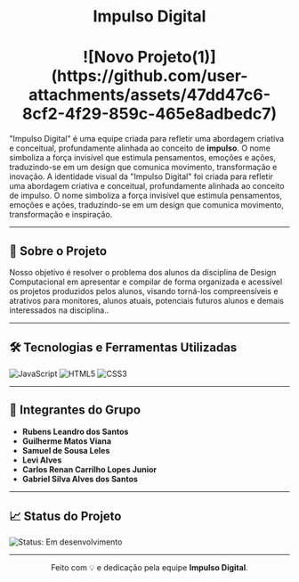 <h1 align="center">Impulso Digital</h1>
<h1 align="center">![Novo Projeto(1)](https://github.com/user-attachments/assets/47dd47c6-8cf2-4f29-859c-465e8adbedc7)
</h1>


<p>"Impulso Digital" é uma equipe criada para refletir uma abordagem criativa e conceitual, profundamente alinhada ao conceito de <b>impulso</b>. O nome simboliza a força invisível que estimula pensamentos, emoções e ações, traduzindo-se em um design que comunica movimento, transformação e inovação.
A identidade visual da "Impulso Digital" foi criada para refletir uma abordagem criativa e conceitual, profundamente alinhada ao conceito de impulso. O nome simboliza a força invisível que estimula pensamentos, emoções e ações, traduzindo-se em um design que comunica movimento, transformação e inspiração.</p>

---

<h2>📝 Sobre o Projeto</h2>
<p>Nosso objetivo é resolver o problema dos alunos da disciplina de Design Computacional em apresentar e compilar de forma organizada e acessível os projetos produzidos pelos alunos, visando torná-los compreensíveis e atrativos para monitores, alunos atuais, potenciais futuros alunos e demais interessados na disciplina..</p>

---

<h2>🛠️ Tecnologias e Ferramentas Utilizadas</h2>
<p>
  <img src="https://img.shields.io/badge/-JavaScript-F7DF1E?logo=javascript&logoColor=black&style=flat-square" alt="JavaScript" />
  <img src="https://img.shields.io/badge/-HTML5-E34F26?logo=html5&logoColor=white&style=flat-square" alt="HTML5" />
  <img src="https://img.shields.io/badge/-CSS3-1572B6?logo=css3&logoColor=white&style=flat-square" alt="CSS3" />
</p>

---

<h2>👥 Integrantes do Grupo</h2>
<ul>
  <li><b>Rubens Leandro dos Santos</b></li>
  <li><b>Guilherme Matos Viana</b></li>
  <li><b>Samuel de Sousa Leles</b></li>
  <li><b>Levi Alves</b></li>
  <li><b>Carlos Renan Carrilho Lopes Junior</b></li>
  <li><b>Gabriel Silva Alves dos Santos</b></li>
</ul>

---

<h2>📈 Status do Projeto</h2>
<p>
  <img src="https://img.shields.io/badge/Status-Em_desenvolvimento-yellow?style=flat-square" alt="Status: Em desenvolvimento" />
</p>

---

<p align="center">Feito com 💡 e dedicação pela equipe <b>Impulso Digital</b>.</p>
